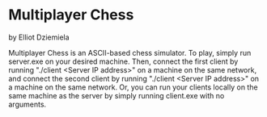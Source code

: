# Multiplayer Chess
by Elliot Dziemiela

Multiplayer Chess is an ASCII-based chess simulator. To play, simply run server.exe on your desired machine. Then, connect the first client by running "./client \<Server IP address\>" on a machine on the same network, and connect the second client by running "./client \<Server IP address\>" on a machine on the same network. Or, you can run your clients locally on the same machine as the server by simply running client.exe with no arguments.   
